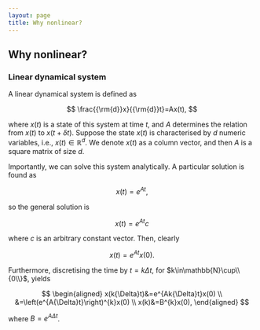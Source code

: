 ```yaml
---
layout: page
title: Why nonlinear?
---
```


## Why nonlinear?
### Linear dynamical system
A linear dynamical system is defined as

$$ \frac{{\rm{d}}x}{{\rm{d}}t}=Ax(t), $$

where $x(t)$ is a state of this system at time $t$, and $A$ determines the relation from $x(t)$ to $x(t+{\delta}t)$. Suppose the state $x(t)$ is characterised by $d$ numeric variables, i.e., $x(t)\in\mathbb{R}^{d}$. We denote $x(t)$ as a column vector, and then $A$ is a square matrix of size $d$.

Importantly, we can solve this system analytically. A particular solution is found as

$$ x(t)=e^{At}, $$

so the general solution is

$$ x(t)=e^{At}c $$

where $c$ is an arbitrary constant vector. Then, clearly

$$ x(t)=e^{At}x(0). $$

Furthermore, discretising the time by $t=k{\Delta}t$, for $k\in\mathbb{N}\cup\\{0\\}$, yields

$$
\begin{aligned}
x(k{\Delta}t)&=e^{Ak{\Delta}t}x(0) \\
&=\left(e^{A{\Delta}t}\right)^{k}x(0) \\
x(k)&=B^{k}x(0),
\end{aligned}
$$

where $B=e^{A{\Delta}t}$.
